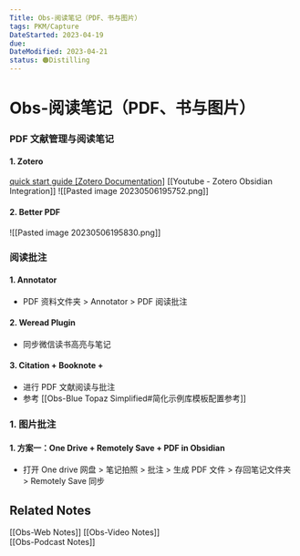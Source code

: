 ```yaml
---
Title: Obs-阅读笔记（PDF、书与图片）
tags: PKM/Capture
DateStarted: 2023-04-19
due:
DateModified: 2023-04-21
status: 🟠Distilling
---
```


# Obs-阅读笔记（PDF、书与图片）

### PDF 文献管理与阅读笔记

#### 1. Zotero

[quick start guide [Zotero Documentation]](https://www.zotero.org/support/quick_start_guide)
[[Youtube - Zotero Obsidian Integration]]
![[Pasted image 20230506195752.png]]

#### 2. Better PDF

![[Pasted image 20230506195830.png]]

### 阅读批注

#### 1. Annotator

- PDF 资料文件夹 > Annotator > PDF 阅读批注

#### 2. Weread Plugin

- 同步微信读书高亮与笔记

#### 3. Citation + Booknote +

- 进行 PDF 文献阅读与批注
- 参考 [[Obs-Blue Topaz Simplified#简化示例库模板配置参考]]

### 1. 图片批注

#### 1. 方案一：One Drive + Remotely Save + PDF in Obsidian

- 打开 One drive 网盘 > 笔记拍照 > 批注 > 生成 PDF 文件 > 存回笔记文件夹 > Remotely Save 同步

## Related Notes

[[Obs-Web Notes]]
[[Obs-Video Notes]]  
[[Obs-Podcast Notes]]

